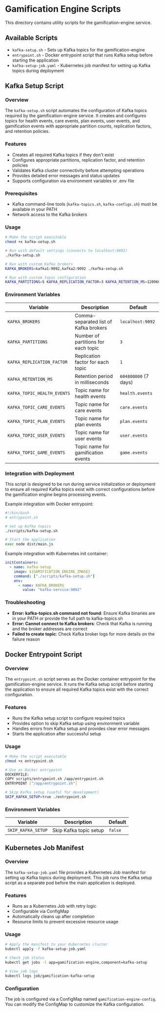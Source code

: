 # Gamification Engine Scripts

This directory contains utility scripts for the gamification-engine service.

## Available Scripts

- `kafka-setup.sh` - Sets up Kafka topics for the gamification-engine
- `entrypoint.sh` - Docker entrypoint script that runs Kafka setup before starting the application
- `kafka-setup-job.yaml` - Kubernetes job manifest for setting up Kafka topics during deployment

## Kafka Setup Script

### Overview

The `kafka-setup.sh` script automates the configuration of Kafka topics required by the gamification-engine service. It creates and configures topics for health events, care events, plan events, user events, and gamification events with appropriate partition counts, replication factors, and retention policies.

### Features

- Creates all required Kafka topics if they don't exist
- Configures appropriate partitions, replication factor, and retention policies
- Validates Kafka cluster connectivity before attempting operations
- Provides detailed error messages and status updates
- Supports configuration via environment variables or .env file

### Prerequisites

- Kafka command-line tools (`kafka-topics.sh`, `kafka-configs.sh`) must be available in your PATH
- Network access to the Kafka brokers

### Usage

```bash
# Make the script executable
chmod +x kafka-setup.sh

# Run with default settings (connects to localhost:9092)
./kafka-setup.sh

# Run with custom Kafka brokers
KAFKA_BROKERS=kafka1:9092,kafka2:9092 ./kafka-setup.sh

# Run with custom topic configuration
KAFKA_PARTITIONS=5 KAFKA_REPLICATION_FACTOR=3 KAFKA_RETENTION_MS=1209600000 ./kafka-setup.sh
```

### Environment Variables

| Variable | Description | Default |
|----------|-------------|--------|
| `KAFKA_BROKERS` | Comma-separated list of Kafka brokers | `localhost:9092` |
| `KAFKA_PARTITIONS` | Number of partitions for each topic | `3` |
| `KAFKA_REPLICATION_FACTOR` | Replication factor for each topic | `1` |
| `KAFKA_RETENTION_MS` | Retention period in milliseconds | `604800000` (7 days) |
| `KAFKA_TOPIC_HEALTH_EVENTS` | Topic name for health events | `health.events` |
| `KAFKA_TOPIC_CARE_EVENTS` | Topic name for care events | `care.events` |
| `KAFKA_TOPIC_PLAN_EVENTS` | Topic name for plan events | `plan.events` |
| `KAFKA_TOPIC_USER_EVENTS` | Topic name for user events | `user.events` |
| `KAFKA_TOPIC_GAME_EVENTS` | Topic name for gamification events | `game.events` |

### Integration with Deployment

This script is designed to be run during service initialization or deployment to ensure all required Kafka topics exist with correct configurations before the gamification engine begins processing events.

Example integration with Docker entrypoint:

```bash
#!/bin/bash
# entrypoint.sh

# Set up Kafka topics
./scripts/kafka-setup.sh

# Start the application
exec node dist/main.js
```

Example integration with Kubernetes init container:

```yaml
initContainers:
  - name: kafka-setup
    image: ${GAMIFICATION_ENGINE_IMAGE}
    command: ["./scripts/kafka-setup.sh"]
    env:
      - name: KAFKA_BROKERS
        value: "kafka-service:9092"
```

### Troubleshooting

- **Error: kafka-topics.sh command not found**: Ensure Kafka binaries are in your PATH or provide the full path to kafka-topics.sh
- **Error: Cannot connect to Kafka brokers**: Check that Kafka is running and the broker addresses are correct
- **Failed to create topic**: Check Kafka broker logs for more details on the failure reason

## Docker Entrypoint Script

### Overview

The `entrypoint.sh` script serves as the Docker container entrypoint for the gamification-engine service. It runs the Kafka setup script before starting the application to ensure all required Kafka topics exist with the correct configuration.

### Features

- Runs the Kafka setup script to configure required topics
- Provides option to skip Kafka setup using environment variable
- Handles errors from Kafka setup and provides clear error messages
- Starts the application after successful setup

### Usage

```bash
# Make the script executable
chmod +x entrypoint.sh

# Use as Docker entrypoint
DOCKERFILE:
COPY scripts/entrypoint.sh /app/entrypoint.sh
ENTRYPOINT ["/app/entrypoint.sh"]

# Skip Kafka setup (useful for development)
SKIP_KAFKA_SETUP=true ./entrypoint.sh
```

### Environment Variables

| Variable | Description | Default |
|----------|-------------|--------|
| `SKIP_KAFKA_SETUP` | Skip Kafka topic setup | `false` |

## Kubernetes Job Manifest

### Overview

The `kafka-setup-job.yaml` file provides a Kubernetes Job manifest for setting up Kafka topics during deployment. This job runs the Kafka setup script as a separate pod before the main application is deployed.

### Features

- Runs as a Kubernetes Job with retry logic
- Configurable via ConfigMap
- Automatically cleans up after completion
- Resource limits to prevent excessive resource usage

### Usage

```bash
# Apply the manifest to your Kubernetes cluster
kubectl apply -f kafka-setup-job.yaml

# Check job status
kubectl get jobs -l app=gamification-engine,component=kafka-setup

# View job logs
kubectl logs job/gamification-kafka-setup
```

### Configuration

The job is configured via a ConfigMap named `gamification-engine-config`. You can modify the ConfigMap to customize the Kafka configuration.
